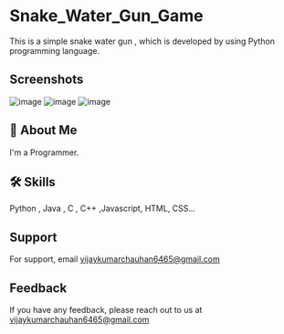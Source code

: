 # Snake_Water_Gun_Game
This is a simple snake water gun , which is developed by using Python programming language.


## Screenshots

![image](https://user-images.githubusercontent.com/89354259/188299536-5b04c140-a70b-4c0a-bed4-571624217fcc.png)
![image](https://user-images.githubusercontent.com/89354259/188299540-c51a57d8-8a1e-4a12-8aa9-f6500fb47a08.png)
![image](https://user-images.githubusercontent.com/89354259/188299545-6230b702-95aa-43f0-b21f-3cbbceabfc5f.png)
## 🚀 About Me
I'm a Programmer.



## 🛠 Skills
Python , Java , C , C++ ,Javascript, HTML, CSS...



    
## Support

For support, email vijaykumarchauhan6465@gmail.com 

## Feedback

If you have any feedback, please reach out to us at vijaykumarchauhan6465@gmail.com
